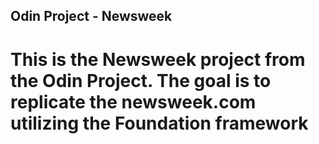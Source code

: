 ## Odin Project - Newsweek

# This is the Newsweek project from the Odin Project. The goal is to replicate the newsweek.com utilizing the Foundation framework
